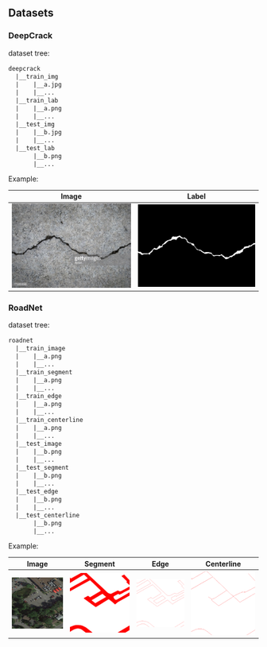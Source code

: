 ## Datasets

### DeepCrack 

dataset tree:

```
deepcrack
  |__train_img
  |    |__a.jpg
  |    |__...
  |__train_lab
  |    |__a.png
  |    |__...
  |__test_img
  |    |__b.jpg
  |    |__...
  |__test_lab
       |__b.png
       |__...
```

Example:

|Image|Label|
|:----:|:----:|
|![](./demo/crack_image.png)|![](./demo/crack_label.png)|

### RoadNet 

dataset tree:

```
roadnet
  |__train_image
  |    |__a.png
  |    |__...
  |__train_segment
  |    |__a.png
  |    |__...
  |__train_edge
  |    |__a.png
  |    |__...
  |__train_centerline
  |    |__a.png
  |    |__...
  |__test_image
  |    |__b.png
  |    |__...
  |__test_segment
  |    |__b.png
  |    |__...
  |__test_edge
  |    |__b.png
  |    |__...
  |__test_centerline
       |__b.png
       |__...
```

Example:

|Image|Segment|Edge|Centerline|
|:----:|:----:|:----:|:----:|
|![](./demo/image.png)|![](./demo/segment.png)|![](./demo/edge.png)|![](./demo/centerline.png)|
